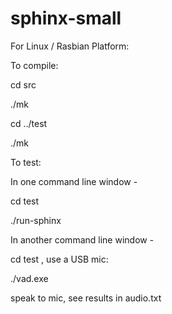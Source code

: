 # sphinx-small

For Linux / Rasbian Platform:

To compile:

cd src

./mk

cd ../test

./mk

To test:

In one command line window -

cd test

./run-sphinx

In another command line window -

cd test , use a USB mic:

./vad.exe

speak to mic, see results in audio.txt




